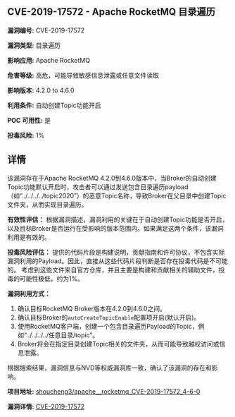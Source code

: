 ## CVE-2019-17572 - Apache RocketMQ 目录遍历

**漏洞编号:** CVE-2019-17572

**漏洞类型:** 目录遍历

**影响应用:** Apache RocketMQ

**危害等级:** 高危，可能导致敏感信息泄露或任意文件读取

**影响版本:** 4.2.0 to 4.6.0

**利用条件:** 自动创建Topic功能开启

**POC 可用性:** 是

**投毒风险:** 1%

## 详情

该漏洞存在于Apache RocketMQ 4.2.0到4.6.0版本中，当Broker的自动创建Topic功能默认开启时，攻击者可以通过发送包含目录遍历payload（如“../../../../topic2020”）的恶意Topic名称，导致Broker在父目录中创建Topic文件夹，从而实现目录遍历。 

**有效性评估：**
根据漏洞描述，漏洞利用的关键在于自动创建Topic功能是否开启，以及目标Broker是否运行在受影响的版本范围内。如果满足这两个条件，该漏洞利用是有效的。

**投毒风险评估：**
提供的代码片段是构建说明，贡献指南和许可协议，不包含实际漏洞利用的Payload。因此，直接从这些代码片段判断是否存在投毒代码是不可能的。 考虑到这些文件来自官方仓库，并且主要是构建和贡献相关的辅助文件，投毒的可能性极低，约为1%。

**漏洞利用方式：**
1.  确认目标RocketMQ Broker版本在4.2.0到4.6.0之间。
2.  确认目标Broker的`autoCreateTopicEnable`配置项开启(默认开启)。
3.  使用RocketMQ客户端，创建一个包含目录遍历Payload的Topic，例如“../../../../任意目录/topic”。
4.  Broker将会在指定目录创建Topic相关的文件夹，从而可能导致越权访问或信息泄露。

根据搜索结果，漏洞信息与NVD等权威漏洞库一致，确认了该漏洞的存在和影响。

**项目地址:** [shoucheng3/apache__rocketmq_CVE-2019-17572_4-6-0](https://github.com/shoucheng3/apache__rocketmq_CVE-2019-17572_4-6-0)

**漏洞详情:** [CVE-2019-17572](https://nvd.nist.gov/vuln/detail/CVE-2019-17572)